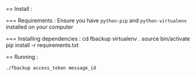 == Install :

=== Requirements :
Ensure you have `python-pip` and `python-virtualenv` installed on your computer

=== Installing dependencies :
    cd fbackup
    virtualenv .
    source bin/activate
    pip install -r requirements.txt

== Running :

    ./fbackup access_token message_id
